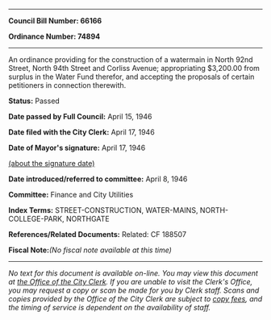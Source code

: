 

********

**Council Bill Number: 66166**
   
**Ordinance Number: 74894**
********

 An ordinance providing for the construction of a watermain in North 92nd Street, North 94th Street and Corliss Avenue; appropriating $3,200.00 from surplus in the Water Fund therefor, and accepting the proposals of certain petitioners in connection therewith.

**Status:** Passed
   
**Date passed by Full Council:** April 15, 1946
   
**Date filed with the City Clerk:** April 17, 1946
   
**Date of Mayor's signature:** April 17, 1946
   
[(about the signature date)](/~public/approvaldate.htm)
   
   
   
**Date introduced/referred to committee:** April 8, 1946
   
**Committee:** Finance and City Utilities
   
   
**Index Terms:** STREET-CONSTRUCTION, WATER-MAINS, NORTH-COLLEGE-PARK, NORTHGATE

**References/Related Documents:** Related: CF 188507

**Fiscal Note:**_(No fiscal note available at this time)_
********

_No text for this document is available on-line. You may view this document at [the Office of the City Clerk](http://www.seattle.gov/leg/clerk/contactUs.htm). If you are unable to visit the Clerk's Office, you may request a copy or scan be made for you by Clerk staff. Scans and copies provided by the Office of the City Clerk are subject to [copy fees](http://clerk.seattle.gov/~public/clerkfees.htm), and the timing of service is dependent on the availability of staff._

